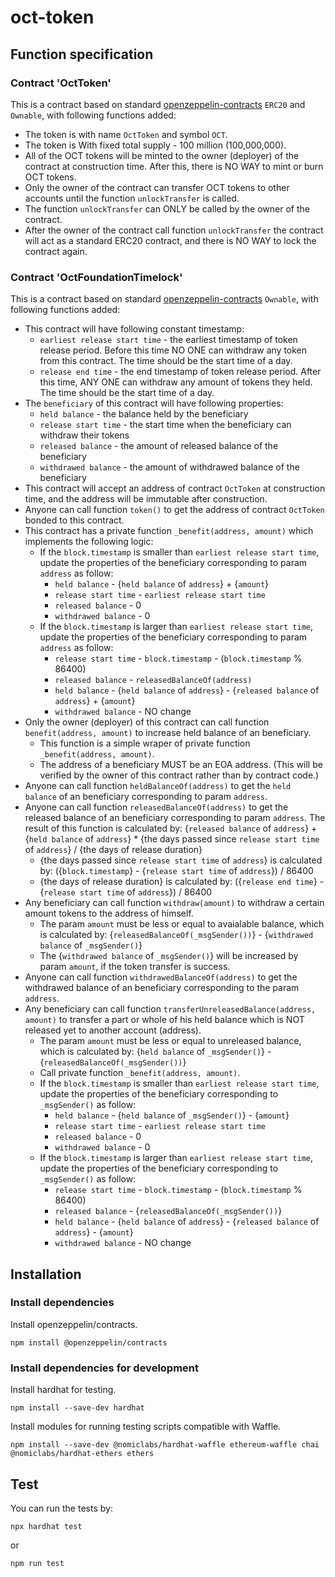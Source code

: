 # oct-token

## Function specification

### Contract 'OctToken'

This is a contract based on standard [openzeppelin-contracts](https://github.com/OpenZeppelin/openzeppelin-contracts) `ERC20` and `Ownable`, with following functions added:

* The token is with name `OctToken` and symbol `OCT`.
* The token is With fixed total supply - 100 million (100,000,000).
* All of the OCT tokens will be minted to the owner (deployer) of the contract at construction time. After this, there is NO WAY to mint or burn OCT tokens.
* Only the owner of the contract can transfer OCT tokens to other accounts until the function `unlockTransfer` is called.
* The function `unlockTransfer` can ONLY be called by the owner of the contract.
* After the owner of the contract call function `unlockTransfer` the contract will act as a standard ERC20 contract, and there is NO WAY to lock the contract again.

### Contract 'OctFoundationTimelock'

This is a contract based on standard [openzeppelin-contracts](https://github.com/OpenZeppelin/openzeppelin-contracts) `Ownable`, with following functions added:

* This contract will have following constant timestamp:
  * `earliest release start time` - the earliest timestamp of token release period. Before this time NO ONE can withdraw any token from this contract. The time should be the start time of a day.
  * `release end time` - the end timestamp of token release period. After this time, ANY ONE can withdraw any amount of tokens they held. The time should be the start time of a day.
* The `beneficiary` of this contract will have following properties:
  * `held balance` - the balance held by the beneficiary
  * `release start time` - the start time when the beneficiary can withdraw their tokens
  * `released balance` - the amount of released balance of the beneficiary
  * `withdrawed balance` - the amount of withdrawed balance of the beneficiary
* This contract will accept an address of contract `OctToken` at construction time, and the address will be immutable after construction.
* Anyone can call function `token()` to get the address of contract `OctToken` bonded to this contract.
* This contract has a private function `_benefit(address, amount)` which implements the following logic:
  * If the `block.timestamp` is smaller than `earliest release start time`, update the properties of the beneficiary corresponding to param `address` as follow:
    * `held balance` - {`held balance` of `address`} + {`amount`}
    * `release start time` - `earliest release start time`
    * `released balance` - 0
    * `withdrawed balance` - 0
  * If the `block.timestamp` is larger than `earliest release start time`, update the properties of the beneficiary corresponding to param `address` as follow:
    * `release start time` - `block.timestamp` - (`block.timestamp` % 86400)
    * `released balance` - `releasedBalanceOf(address)`
    * `held balance` - {`held balance` of `address`} - {`released balance` of `address`} + {`amount`}
    * `withdrawed balance` - NO change
* Only the owner (deployer) of this contract can call function `benefit(address, amount)` to increase held balance of an beneficiary.
  * This function is a simple wraper of private function `_benefit(address, amount)`.
  * The address of a beneficiary MUST be an EOA address. (This will be verified by the owner of this contract rather than by contract code.)
* Anyone can call function `heldBalanceOf(address)` to get the `held balance` of an beneficiary corresponding to param `address`.
* Anyone can call function `releasedBalanceOf(address)` to get the released balance of an beneficiary corresponding to param `address`. The result of this function is calculated by: {`released balance` of `address`} + {`held balance` of `address`} * {the days passed since `release start time` of `address`} / {the days of release duration}
  * {the days passed since `release start time` of `address`} is calculated by: ({`block.timestamp`} - {`release start time` of `address`}) / 86400
  * {the days of release duration} is calculated by: ({`release end time`} - {`release start time` of `address`}) / 86400
* Any beneficiary can call function `withdraw(amount)` to withdraw a certain amount tokens to the address of himself.
  * The param `amount` must be less or equal to avaialable balance, which is calculated by: {`releasedBalanceOf(_msgSender())`} - {`withdrawed balance` of `_msgSender()`}
  * The {`withdrawed balance` of `_msgSender()`} will be increased by param `amount`, if the token transfer is success.
* Anyone can call function `withdrawedBalanceOf(address)` to get the withdrawed balance of an beneficiary corresponding to the param `address`.
* Any beneficiary can call function `transferUnreleasedBalance(address, amount)` to transfer a part or whole of his held balance which is NOT released yet to another account (address).
  * The param `amount` must be less or equal to unreleased balance, which is calculated by: {`held balance` of `_msgSender()`} - {`releasedBalanceOf(_msgSender())`}
  * Call private function `_benefit(address, amount)`.
  * If the `block.timestamp` is smaller than `earliest release start time`, update the properties of the beneficiary corresponding to `_msgSender()` as follow:
    * `held balance` - {`held balance` of `_msgSender()`} - {`amount`}
    * `release start time` - `earliest release start time`
    * `released balance` - 0
    * `withdrawed balance` - 0
  * If the `block.timestamp` is larger than `earliest release start time`, update the properties of the beneficiary corresponding to `_msgSender()` as follow:
    * `release start time` - `block.timestamp` - (`block.timestamp` % 86400)
    * `released balance` - {`releasedBalanceOf(_msgSender())`}
    * `held balance` - {`held balance` of `address`} - {`released balance` of `address`} - {`amount`}
    * `withdrawed balance` - NO change

## Installation

### Install dependencies

Install openzeppelin/contracts.

```shell
npm install @openzeppelin/contracts
```

### Install dependencies for development

Install hardhat for testing.

```shell
npm install --save-dev hardhat
```

Install modules for running testing scripts compatible with Waffle.

```shell
npm install --save-dev @nomiclabs/hardhat-waffle ethereum-waffle chai @nomiclabs/hardhat-ethers ethers
```

## Test

You can run the tests by:

```shell
npx hardhat test
```

or

```shell
npm run test
```
